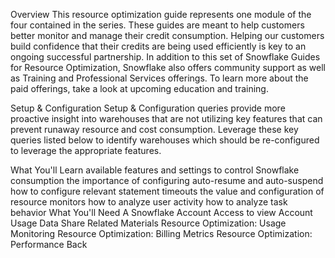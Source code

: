 Overview
This resource optimization guide represents one module of the four contained in the series. These guides are meant to help customers better monitor and manage their credit consumption. Helping our customers build confidence that their credits are being used efficiently is key to an ongoing successful partnership. In addition to this set of Snowflake Guides for Resource Optimization, Snowflake also offers community support as well as Training and Professional Services offerings. To learn more about the paid offerings, take a look at upcoming education and training.


Setup & Configuration
Setup & Configuration queries provide more proactive insight into warehouses that are not utilizing key features that can prevent runaway resource and cost consumption. Leverage these key queries listed below to identify warehouses which should be re-configured to leverage the appropriate features.

What You'll Learn
available features and settings to control Snowflake consumption
the importance of configuring auto-resume and auto-suspend
how to configure relevant statement timeouts
the value and configuration of resource monitors
how to analyze user activity
how to analyze task behavior
What You'll Need
A Snowflake Account
Access to view Account Usage Data Share
Related Materials
Resource Optimization: Usage Monitoring
Resource Optimization: Billing Metrics
Resource Optimization: Performance
Back
